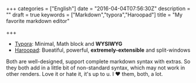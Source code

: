 +++
categories = ["English"]
date = "2016-04-04T07:56:30Z"
description = ""
draft = true
keywords = ["Markdown","typora","Haroopad"]
title = "My favorite markdown editor"

+++

- [Typora](https://www.typora.io/): Minimal, Math block and **WYSIWYG**
- [Haroopad](http://pad.haroopress.com/): Bueatiful, powerful, **extremely-extensible** and split-windows

Both are well-designed, support complete markdown syntax with extras.
So they both add in a little bit of non-standard syntax, which may not work in other renders. Love it or hate it, it's up to u. I ♥ them, both, a lot.